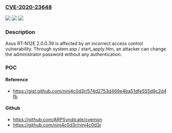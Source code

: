 ### [CVE-2020-23648](https://cve.mitre.org/cgi-bin/cvename.cgi?name=CVE-2020-23648)
![](https://img.shields.io/static/v1?label=Product&message=n%2Fa&color=blue)
![](https://img.shields.io/static/v1?label=Version&message=n%2Fa&color=blue)
![](https://img.shields.io/static/v1?label=Vulnerability&message=n%2Fa&color=brighgreen)

### Description

Asus RT-N12E 2.0.0.39 is affected by an incorrect access control vulnerability. Through system.asp / start_apply.htm, an attacker can change the administrator password without any authentication.

### POC

#### Reference
- https://gist.github.com/ninj4c0d3r/574d2753d469e4ba51dfe555d9c2d4fb

#### Github
- https://github.com/ARPSyndicate/cvemon
- https://github.com/ninj4c0d3r/ninj4c0d3r

